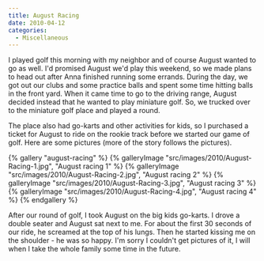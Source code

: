 ```yaml
---
title: August Racing
date: 2010-04-12
categories: 
  - Miscellaneous
---
```


I played golf this morning with my neighbor and of course August wanted to go as well. I'd promised August we'd play this weekend, so we made plans to head out after Anna finished running some errands. During the day, we got out our clubs and some practice balls and spent some time hitting balls in the front yard. When it came time to go to the driving range, August decided instead that he wanted to play miniature golf. So, we trucked over to the miniature golf place and played a round.

The place also had go-karts and other activities for kids, so I purchased a ticket for August to ride on the rookie track before we started our game of golf. Here are some pictures (more of the story follows the pictures).

{% gallery "august-racing" %}
{% galleryImage "src/images/2010/August-Racing-1.jpg", "August racing 1" %}
{% galleryImage "src/images/2010/August-Racing-2.jpg", "August racing 2" %}
{% galleryImage "src/images/2010/August-Racing-3.jpg", "August racing 3" %}
{% galleryImage "src/images/2010/August-Racing-4.jpg", "August racing 4" %}
{% endgallery %}

After our round of golf, I took August on the big kids go-karts. I drove a double seater and August sat next to me. For about the first 30 seconds of our ride, he screamed at the top of his lungs. Then he started kissing me on the shoulder - he was so happy. I'm sorry I couldn't get pictures of it, I will when I take the whole family some time in the future.
